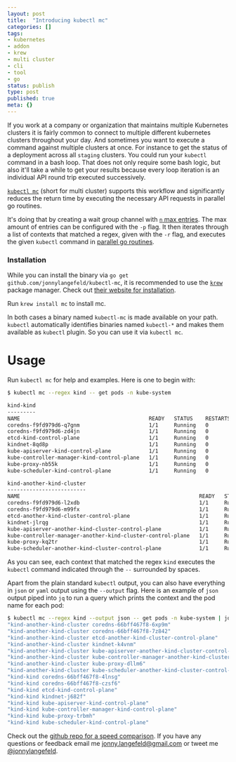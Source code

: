 ```yaml
---
layout: post
title:  "Introducing kubectl mc"
categories: []
tags:
- kubernetes
- addon
- krew
- multi cluster
- cli
- tool
- go
status: publish
type: post
published: true
meta: {}
---
```

If you work at a company or organization that maintains multiple Kubernetes clusters it is fairly common to connect to multiple different kubernetes clusters throughout your day. And sometimes you want to execute a command against multiple clusters at once. For instance to get the status of a deployment across all `staging` clusters. You could run your `kubectl` command in a bash loop. That does not only require some bash logic, but also it'll take a while to get your results because every loop iteration is an individual API round trip executed successively.

[`kubectl mc`](https://github.com/jonnylangefeld/kubectl-mc) (short for multi cluster) supports this workflow and significantly reduces the return time by executing the necessary API requests in parallel go routines.

It's doing that by creating a wait group channel with [`n` max entries](https://github.com/jonnylangefeld/kubectl-mc/blob/v1.0.1/pkg/mc/mc.go#L143-L146). 
The max amount of entries can be configured with the `-p` flag. It then iterates through a list of contexts that matched
a regex, given with the `-r` flag, and executes the given `kubectl` command in [parallel go routines](https://github.com/jonnylangefeld/kubectl-mc/blob/v1.0.1/pkg/mc/mc.go#L167).

### Installation

While you can install the binary via `go get github.com/jonnylangefeld/kubectl-mc`, it is recommended to use the [`krew`](https://krew.sigs.k8s.io/)
package manager. Check out [their website for installation](https://krew.sigs.k8s.io/docs/user-guide/setup/install/).  

Run `krew install mc` to install mc. 

In both cases a binary named `kubectl-mc` is made available on your path. `kubectl` automatically identifies binaries
named `kubectl-*` and makes them available as `kubectl` plugin. So you can use it via `kubectl mc`.

# Usage

Run `kubectl mc` for help and examples. Here is one to begin with:

<!--more-->

```bash
$ kubectl mc --regex kind -- get pods -n kube-system

kind-kind
---------
NAME                                         READY   STATUS    RESTARTS   AGE
coredns-f9fd979d6-q7gnm                      1/1     Running   0          99m
coredns-f9fd979d6-zd4jn                      1/1     Running   0          99m
etcd-kind-control-plane                      1/1     Running   0          99m
kindnet-8qd8p                                1/1     Running   0          99m
kube-apiserver-kind-control-plane            1/1     Running   0          99m
kube-controller-manager-kind-control-plane   1/1     Running   0          99m
kube-proxy-nb55k                             1/1     Running   0          99m
kube-scheduler-kind-control-plane            1/1     Running   0          99m

kind-another-kind-cluster
-------------------------
NAME                                                         READY   STATUS    RESTARTS   AGE
coredns-f9fd979d6-l2xdb                                      1/1     Running   0          91s
coredns-f9fd979d6-m99fx                                      1/1     Running   0          91s
etcd-another-kind-cluster-control-plane                      1/1     Running   0          92s
kindnet-jlrqg                                                1/1     Running   0          91s
kube-apiserver-another-kind-cluster-control-plane            1/1     Running   0          92s
kube-controller-manager-another-kind-cluster-control-plane   1/1     Running   0          92s
kube-proxy-kq2tr                                             1/1     Running   0          91s
kube-scheduler-another-kind-cluster-control-plane            1/1     Running   0          92s
```

As you can see, each context that matched the regex `kind` executes the `kubectl` command indicated through the `--`
surrounded by spaces.

Apart from the plain standard `kubectl` output, you can also have everything in `json` or `yaml` output using the
`--output` flag. Here is an example of `json` output piped into `jq` to run a query which prints the context and the pod
name for each pod:

```bash
$ kubectl mc --regex kind --output json -- get pods -n kube-system | jq 'keys[] as $k | "\($k) \(.[$k] | .items[].metadata.name)" '
"kind-another-kind-cluster coredns-66bff467f8-6xp9m"
"kind-another-kind-cluster coredns-66bff467f8-7z842"
"kind-another-kind-cluster etcd-another-kind-cluster-control-plane"
"kind-another-kind-cluster kindnet-k4vnm"
"kind-another-kind-cluster kube-apiserver-another-kind-cluster-control-plane"
"kind-another-kind-cluster kube-controller-manager-another-kind-cluster-control-plane"
"kind-another-kind-cluster kube-proxy-dllm6"
"kind-another-kind-cluster kube-scheduler-another-kind-cluster-control-plane"
"kind-kind coredns-66bff467f8-4lnsg"
"kind-kind coredns-66bff467f8-czsf6"
"kind-kind etcd-kind-control-plane"
"kind-kind kindnet-j682f"
"kind-kind kube-apiserver-kind-control-plane"
"kind-kind kube-controller-manager-kind-control-plane"
"kind-kind kube-proxy-trbmh"
"kind-kind kube-scheduler-kind-control-plane"
```

Check out the [github repo for a speed comparison](https://github.com/jonnylangefeld/kubectl-mc/tree/v1.0.1#speed-comparison).
If you have any questions or feedback email me [jonny.langefeld@gmail.com](mailto:jonny.langefeld@gmail.com) or tweet me
[@jonnylangefeld](https://twitter.com/jonnylangefeld).
